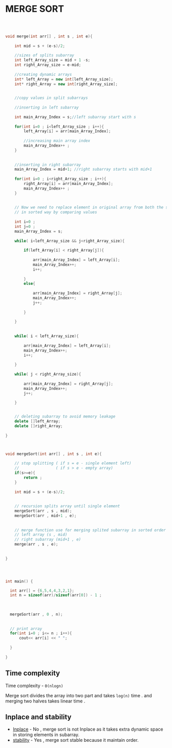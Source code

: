 
# MERGE SORT 




```c++

                                                                         // Merge sort

void merge(int arr[] , int s , int e){
    
    int mid = s + (e-s)/2;
    
    //sizes of splits subarray 
    int left_Array_size = mid + 1 -s;
    int right_Array_size = e-mid;
    
    //creating dynamic arrays
    int* left_Array = new int[left_Array_size];
    int* right_Array = new int[right_Array_size];
    

    //copy values in split subarrays
    
    //inserting in left subarray 
    
    int main_Array_Index = s;//left subarray start with s    
    
    for(int i=0 ; i<left_Array_size ; i++){
        left_Array[i] = arr[main_Array_Index];
        
        //increasing main array index
        main_Array_Index++ ;
    }
    
    
    //inserting in right subarray
    main_Array_Index = mid+1; //right subarray starts with mid+1
    
    for(int i=0 ; i<right_Array_size ; i++){
        right_Array[i] = arr[main_Array_Index];
        main_Array_Index++ ;
    }
    
    
    // Now we need to replace element in original array from both the splits subarray
    // in sorted way by comparing values
    
    int i=0 ; 
    int j=0 ;
    main_Array_Index = s;
    
    while( i<left_Array_size && j<right_Array_size){
        
        if(left_Array[i] < right_Array[j]){
            
            arr[main_Array_Index] = left_Array[i];
            main_Array_Index++;
            i++;
            
        }
        else{
            
            arr[main_Array_Index] = right_Array[j];
            main_Array_Index++;
            j++;
            
        }
        
    }   
    
    
    while( i < left_Array_size){
        
        arr[main_Array_Index] = left_Array[i];
        main_Array_Index++;
        i++;
        
    }
    
    while( j < right_Array_size){
        
        arr[main_Array_Index] = right_Array[j];
        main_Array_Index++;
        j++;
        
    }


    // deleting subarray to avoid memory leakage
    delete []left_Array;
    delete []right_Array;
        
}



void mergeSort(int arr[] , int s , int e){
    
    // stop splitting ( if s = e - single element left)
    //                ( if s > e - empty array)
    if(s>=e){
        return ;
    }
    
    int mid = s + (e-s)/2;
    
    
    // recursion splits array until single element
    mergeSort(arr , s , mid);
    mergeSort(arr , mid+1 , e);
    
    
    // merge function use for merging splited subarray in sorted order 
    // left array (s , mid)
    // right subarray (mid+1 , e) 
    merge(arr , s , e);
    
    
}




int main() {

  int arr[] = {6,5,4,4,3,2,1};
  int n = sizeof(arr)/sizeof(arr[0]) - 1 ;
  
  
  
  mergeSort(arr , 0 , n);
  
  
  // print array
  for(int i=0 ; i<= n ; i++){
      cout<< arr[i] << " ";
      
  } 
    
}

```


## Time complexity 

Time complexity - ` 0(nlogn) ` 

Merge sort divides the array into two part and takes `log(n)` time .
and merging two halves takes linear time . 


## Inplace and stability

- [Inplace](https://www.geeksforgeeks.org/in-place-algorithm/) - No , merge sort is not Inplace as it takes extra dynamic space in storing elements in subarray.
- [stability](https://www.geeksforgeeks.org/stable-and-unstable-sorting-algorithms/) - Yes , merge sort stable because it maintain order.
